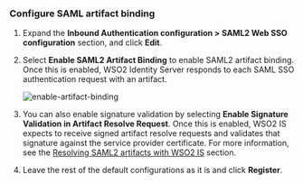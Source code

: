 ### Configure SAML artifact binding

1.  Expand the **Inbound Authentication configuration \> SAML2 Web SSO
    configuration** section, and click **Edit**.

2.  Select **Enable SAML2 Artifact Binding** to enable SAML2 artifact
   binding. Once this is enabled, WSO2 Identity Server responds to each
   SAML SSO authentication request with an artifact.

    ![enable-artifact-binding](/assets/img/fragments/enable-artifact-binding.png)

3.  You can also enable signature validation by selecting **Enable
    Signature Validation in Artifact Resolve Request**. Once this is
    enabled, WSO2 IS expects to receive signed artifact resolve requests
    and validates that signature against the service provider
    certificate. For more information, see the [Resolving SAML2 artifacts with WSO2 IS](../../../quick-starts/use-artifact-binding-sample/#resolve-artifacts-with-wso2-is) section.

4.  Leave the rest of the default configurations as it is and click
    **Register**.